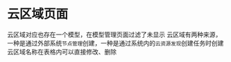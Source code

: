 # 云区域页面
云区域对应也存在一个模型，在模型管理页面过滤了未显示
云区域有两种来源，一种是通过外部系统`节点管理`创建，一种是通过系统内的`云资源发现`创建任务时创建
云区域名称在表格内可以直接修改、删除